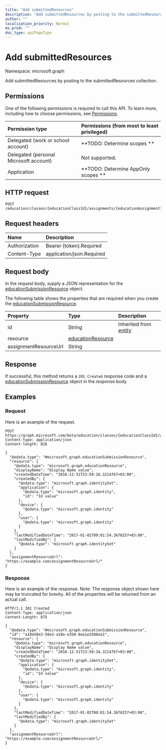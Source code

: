 ```yaml
---
title: "Add submittedResources"
description: "Add submittedResources by posting to the submittedResources collection."
author: ""
localization_priority: Normal
ms.prod: ""
doc_type: apiPageType
---
```


# Add submittedResources

Namespace: microsoft.graph

Add submittedResources by posting to the submittedResources collection.

## Permissions
One of the following permissions is required to call this API. To learn more, including how to choose permissions, see [Permissions](/concepts/permissions-reference.md).

|Permission type|Permissions (from most to least privileged)|
|:---|:---|
|Delegated (work or school account)|**TODO: Determine scopes **|
|Delegated (personal Microsoft account)|Not supported.|
|Application|**TODO: Determine AppOnly scopes **|

## HTTP request
<!-- {
  "blockType": "ignored"
}
-->
``` http
POST /education/classes/{educationClassId}/assignments/{educationAssignmentId}/submissions/{educationSubmissionId}/submittedResources/$ref
```

## Request headers
|Name|Description|
|:---|:---|
|Authorization|Bearer {token}.Required|
|Content-Type|application/json.Required|

## Request body
In the request body, supply a JSON representation for the [educationSubmissionResource](../resources/educationsubmissionresource.md) object.

The following table shows the properties that are required when you create the [educationSubmissionResource](../resources/educationsubmissionresource.md).

|Property|Type|Description|
|:---|:---|:---|
|id|String| Inherited from [entity](../resources/entity.md)|
|resource|[educationResource](../resources/educationresource.md)||
|assignmentResourceUrl|String||



## Response
If successful, this method returns a `201 Created` response code and a [educationSubmissionResource](../resources/educationsubmissionresource.md) object in the response body.

## Examples

### Request
Here is an example of the request.
<!-- {
  "blockType": "request",
  "name": "create_educationsubmissionresource_from_"
}
-->
``` http
POST https://graph.microsoft.com/beta/education/classes/{educationClassId}/assignments/{educationAssignmentId}/submissions/{educationSubmissionId}/submittedResources
Content-type: application/json
Content-length: 826

{
  "@odata.type": "#microsoft.graph.educationSubmissionResource",
  "resource": {
    "@odata.type": "microsoft.graph.educationResource",
    "displayName": "Display Name value",
    "createdDateTime": "2016-12-31T23:59:16.3214767+03:00",
    "createdBy": {
      "@odata.type": "microsoft.graph.identitySet",
      "application": {
        "@odata.type": "microsoft.graph.identity",
        "id": "Id value"
      },
      "device": {
        "@odata.type": "microsoft.graph.identity"
      },
      "user": {
        "@odata.type": "microsoft.graph.identity"
      }
    },
    "lastModifiedDateTime": "2017-01-01T00:01:54.3678257+03:00",
    "lastModifiedBy": {
      "@odata.type": "microsoft.graph.identitySet"
    }
  },
  "assignmentResourceUrl": "https://example.com/assignmentResourceUrl/"
}
```

### Response
Here is an example of the response. Note: The response object shown here may be truncated for brevity. All of the properties will be returned from an actual call.
<!-- {
  "blockType": "response",
  "truncated": true,
  "@odata.type": "microsoft.graph.educationsubmissionresource"
}
-->
``` http
HTTP/1.1 201 Created
Content-Type: application/json
Content-Length: 875

{
  "@odata.type": "#microsoft.graph.educationSubmissionResource",
  "id": "a18e50e3-50e3-a18e-e350-8ea1e3508ea1",
  "resource": {
    "@odata.type": "microsoft.graph.educationResource",
    "displayName": "Display Name value",
    "createdDateTime": "2016-12-31T23:59:16.3214767+03:00",
    "createdBy": {
      "@odata.type": "microsoft.graph.identitySet",
      "application": {
        "@odata.type": "microsoft.graph.identity",
        "id": "Id value"
      },
      "device": {
        "@odata.type": "microsoft.graph.identity"
      },
      "user": {
        "@odata.type": "microsoft.graph.identity"
      }
    },
    "lastModifiedDateTime": "2017-01-01T00:01:54.3678257+03:00",
    "lastModifiedBy": {
      "@odata.type": "microsoft.graph.identitySet"
    }
  },
  "assignmentResourceUrl": "https://example.com/assignmentResourceUrl/"
}
```

